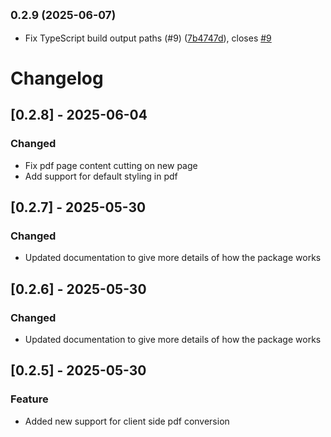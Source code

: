 ## <small>0.2.9 (2025-06-07)</small>

- Fix TypeScript build output paths (#9) ([7b4747d](https://github.com/ChipiKaf/html-to-document/commit/7b4747d)), closes [#9](https://github.com/ChipiKaf/html-to-document/issues/9)

# Changelog

## [0.2.8] - 2025-06-04

### Changed

- Fix pdf page content cutting on new page
- Add support for default styling in pdf

## [0.2.7] - 2025-05-30

### Changed

- Updated documentation to give more details of how the package works

## [0.2.6] - 2025-05-30

### Changed

- Updated documentation to give more details of how the package works

## [0.2.5] - 2025-05-30

### Feature

- Added new support for client side pdf conversion

